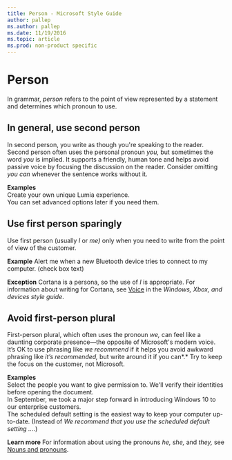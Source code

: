 ```yaml
---
title: Person - Microsoft Style Guide
author: pallep
ms.author: pallep
ms.date: 11/19/2016
ms.topic: article
ms.prod: non-product specific
---
```


# Person

In grammar, *person* refers to the point of view represented by a statement and determines which pronoun to use. 

## In general, use second person

In second person, you write as though you're speaking to the reader. Second person often uses the personal pronoun *you,* but sometimes the word *you* is implied. It
supports a friendly, human tone and helps avoid passive voice
by focusing the discussion on the reader. Consider omitting *you can* whenever the sentence works without it.

**Examples**  
Create your own unique Lumia experience.  
You can set advanced options later if you need them. 

## Use first person sparingly

Use first person (usually *I* or *me)* only when you need to write from the point of view of the customer. 

**Example** Alert me when a new Bluetooth device tries to connect to my computer. (check box text)

**Exception** Cortana is a persona, so the use of *I* is appropriate. For information about writing for Cortana, see [Voice](https://worldready.cloudapp.net/Styleguide/Read?id=2547&topicid=19862) in the *Windows, Xbox, and devices style guide*.

## Avoid first-person plural

First-person plural, which often uses the pronoun *we,* can feel like a daunting corporate presence—the opposite of Microsoft's modern voice. It’s OK to use phrasing like *we recommend* if it helps you avoid awkward phrasing like *it’s recommended,* but write around it if you can*.* Try to keep the focus on the customer, not Microsoft.

**Examples**  
Select the people you want to give permission to. We'll verify their identities before opening the document.  
In September, we took a major step forward in introducing Windows 10 to our enterprise customers.  
The scheduled default setting is the easiest way to keep your computer up-to-date. (Instead of *We recommend that you use the scheduled default setting ....*)

**Learn more** For information about using the pronouns *he, she,* and *they,* see [Nouns and pronouns](/style-guide/grammar/nouns-pronouns).
